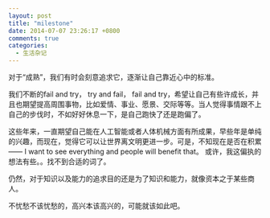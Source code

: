 ```yaml
---
layout: post
title: "milestone"
date: 2014-07-07 23:26:17 +0800
comments: true
categories: 
  - 生活杂记
---
```


对于“成熟”，我们有时会刻意追求它，逐渐让自己靠近心中的标准。

我们不断的fail and try， try and fail， fail and try，希望让自己有些许成长，并且也期望提高周围事物，比如爱情、事业、愿景、交际等等。当人觉得事情跟不上自己的步伐时，不如好好休息一下，是自己跑快了还是跑偏了。

这些年来，一直期望自己能在人工智能或者人体机械方面有所成果，早些年是单纯的兴趣，而现在，觉得它可以让世界离文明更进一步。可是，不知现在是否在积累—— I want to see everything and people will benefit that。 或许，我这偏执的想法有些。。找不到合适的词了。

仍然，对于知识以及能力的追求目的还是为了知识和能力，就像资本之于某些商人。

不忧愁不该忧愁的，高兴本该高兴的，可能就该如此吧。
